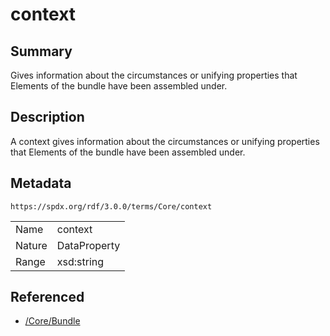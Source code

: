 <!-- Automatically generated by spec-parser v2.3.0 on 2024-07-09T12:43:38.633388+00:00 -->
<!-- SPDX-License-Identifier: Community-Spec-1.0 -->

# context

## Summary

Gives information about the circumstances or unifying properties
that Elements of the bundle have been assembled under.


## Description

A context gives information about the circumstances or unifying properties
that Elements of the bundle have been assembled under.


## Metadata

`https://spdx.org/rdf/3.0.0/terms/Core/context`


| | |
|---|---|
| Name | context |
| Nature | DataProperty |
| Range | xsd:string |




## Referenced

- [/Core/Bundle](../../Core/Classes/Bundle.md)

